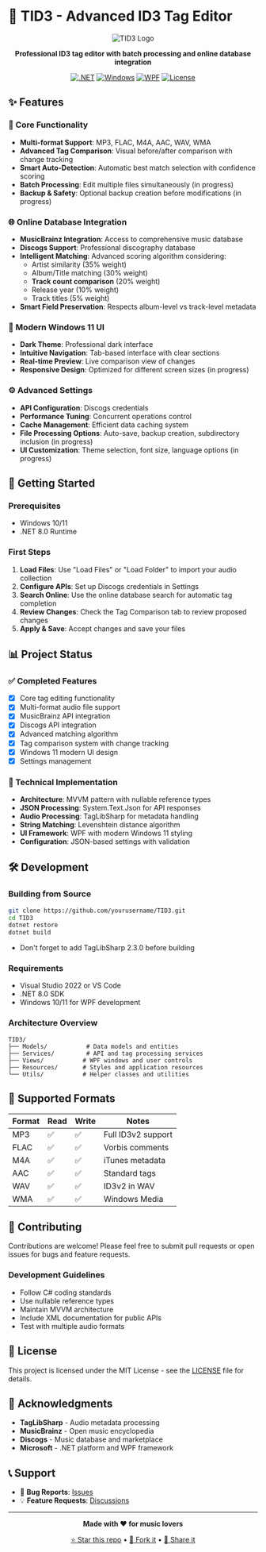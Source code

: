 # 🎵 TID3 - Advanced ID3 Tag Editor

<div align="center">

![TID3 Logo](https://img.shields.io/badge/TID3-ID3%20Tag%20Editor-blue?style=for-the-badge&logo=music)

**Professional ID3 tag editor with batch processing and online database integration**

[![.NET](https://img.shields.io/badge/.NET-9.0-5C2D91?style=flat-square&logo=.net)](https://dotnet.microsoft.com/)
[![Windows](https://img.shields.io/badge/Windows-11%20Ready-0078D4?style=flat-square&logo=windows)](https://www.microsoft.com/windows/)
[![WPF](https://img.shields.io/badge/WPF-Modern%20UI-2D5699?style=flat-square)](https://docs.microsoft.com/en-us/dotnet/desktop/wpf/)
[![License](https://img.shields.io/badge/License-MIT-green?style=flat-square)](LICENSE)

</div>

## ✨ Features

### 🎯 Core Functionality
- **Multi-format Support**: MP3, FLAC, M4A, AAC, WAV, WMA
- **Advanced Tag Comparison**: Visual before/after comparison with change tracking
- **Smart Auto-Detection**: Automatic best match selection with confidence scoring
- **Batch Processing**: Edit multiple files simultaneously (in progress)
- **Backup & Safety**: Optional backup creation before modifications (in progress)

### 🌐 Online Database Integration
- **MusicBrainz Integration**: Access to comprehensive music database
- **Discogs Support**: Professional discography database
- **Intelligent Matching**: Advanced scoring algorithm considering:
  - Artist similarity (35% weight)
  - Album/Title matching (30% weight)
  - **Track count comparison** (20% weight)
  - Release year (10% weight)
  - Track titles (5% weight)
- **Smart Field Preservation**: Respects album-level vs track-level metadata

### 🎨 Modern Windows 11 UI
- **Dark Theme**: Professional dark interface
- **Intuitive Navigation**: Tab-based interface with clear sections
- **Real-time Preview**: Live comparison view of changes
- **Responsive Design**: Optimized for different screen sizes (in progress)

### ⚙️ Advanced Settings
- **API Configuration**: Discogs credentials
- **Performance Tuning**: Concurrent operations control
- **Cache Management**: Efficient data caching system
- **File Processing Options**: Auto-save, backup creation, subdirectory inclusion (in progress)
- **UI Customization**: Theme selection, font size, language options (in progress)

## 🚀 Getting Started

### Prerequisites
- Windows 10/11
- .NET 8.0 Runtime

### First Steps
1. **Load Files**: Use "Load Files" or "Load Folder" to import your audio collection
2. **Configure APIs**: Set up Discogs credentials in Settings
3. **Search Online**: Use the online database search for automatic tag completion
4. **Review Changes**: Check the Tag Comparison tab to review proposed changes
5. **Apply & Save**: Accept changes and save your files

## 📊 Project Status

### ✅ Completed Features
- [x] Core tag editing functionality
- [x] Multi-format audio file support
- [x] MusicBrainz API integration
- [x] Discogs API integration
- [x] Advanced matching algorithm
- [x] Tag comparison system with change tracking
- [x] Windows 11 modern UI design
- [x] Settings management

### 🔧 Technical Implementation
- **Architecture**: MVVM pattern with nullable reference types
- **JSON Processing**: System.Text.Json for API responses
- **Audio Processing**: TagLibSharp for metadata handling
- **String Matching**: Levenshtein distance algorithm
- **UI Framework**: WPF with modern Windows 11 styling
- **Configuration**: JSON-based settings with validation

## 🛠️ Development

### Building from Source
```bash
git clone https://github.com/yourusername/TID3.git
cd TID3
dotnet restore
dotnet build
```
- Don't forget to add TagLibSharp 2.3.0 before building

### Requirements
- Visual Studio 2022 or VS Code
- .NET 8.0 SDK
- Windows 10/11 for WPF development

### Architecture Overview
```
TID3/
├── Models/           # Data models and entities
├── Services/         # API and tag processing services
├── Views/           # WPF windows and user controls
├── Resources/       # Styles and application resources
└── Utils/           # Helper classes and utilities
```

## 🎵 Supported Formats

| Format | Read | Write | Notes |
|--------|------|-------|-------|
| MP3    | ✅   | ✅    | Full ID3v2 support |
| FLAC   | ✅   | ✅    | Vorbis comments |
| M4A    | ✅   | ✅    | iTunes metadata |
| AAC    | ✅   | ✅    | Standard tags |
| WAV    | ✅   | ✅    | ID3v2 in WAV |
| WMA    | ✅   | ✅    | Windows Media |


## 🤝 Contributing

Contributions are welcome! Please feel free to submit pull requests or open issues for bugs and feature requests.

### Development Guidelines
- Follow C# coding standards
- Use nullable reference types
- Maintain MVVM architecture
- Include XML documentation for public APIs
- Test with multiple audio formats

## 📝 License

This project is licensed under the MIT License - see the [LICENSE](LICENSE) file for details.

## 🙏 Acknowledgments

- **TagLibSharp** - Audio metadata processing
- **MusicBrainz** - Open music encyclopedia
- **Discogs** - Music database and marketplace
- **Microsoft** - .NET platform and WPF framework

## 📞 Support

- 🐛 **Bug Reports**: [Issues](../../issues)
- 💡 **Feature Requests**: [Discussions](../../discussions)

---

<div align="center">

**Made with ❤️ for music lovers**

[⭐ Star this repo](../../stargazers) • [🍴 Fork it](../../fork) • [📢 Share it](https://twitter.com/intent/tweet?text=Check%20out%20TID3%20-%20Advanced%20ID3%20Tag%20Editor)

</div>